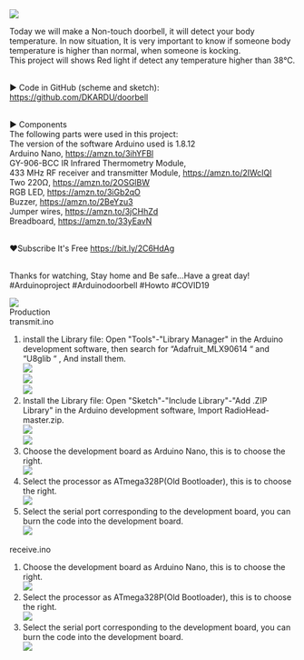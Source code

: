 <a href="https://youtu.be/sbKuUkK-Hbo">
<img src="https://dkardu.oss-cn-hongkong.aliyuncs.com/doorbell/menlingyoutube.jpg" /> 
</a></br>


Today we will make a Non-touch doorbell, it will detect your body temperature. In now situation, It is very important to know if someone body temperature is higher than normal, when someone is kocking.</br>
This project will shows Red light if detect any temperature higher than 38℃.</br></br>

► Code in GitHub (scheme and sketch): https://github.com/DKARDU/doorbell</br></br>

► Components</br>
The following parts were used in this project:</br>
The version of the software Arduino used is 1.8.12</br>
Arduino Nano, https://amzn.to/3ihYFBl</br>
GY-906-BCC IR Infrared Thermometry Module,</br>
433 MHz RF receiver and transmitter Module, https://amzn.to/2IWcIQl</br>
Two 220Ω, https://amzn.to/2OSGlBW</br>
RGB LED, https://amzn.to/3iGb2qO</br>
Buzzer, https://amzn.to/2BeYzu3</br>
Jumper wires, https://amzn.to/3jCHhZd</br>
Breadboard, https://amzn.to/33yEavN</br></br>

❤Subscribe It's Free https://bit.ly/2C6HdAg </br></br>

Thanks for watching, Stay home and Be safe...Have a great day!</br>
#Arduinoproject #Arduinodoorbell #Howto #COVID19</br>


<img src="https://dkardu.oss-cn-hongkong.aliyuncs.com/doorbell/Circuit%20Diagram.jpg" /></br>
Production</br>
transmit.ino</br>

1.	install the Library file: Open "Tools"-"Library Manager" in the Arduino development software, then search for  “Adafruit_MLX90614 “  and  “U8glib “ , And install them.</br>
<img src="https://dkardu.oss-cn-hongkong.aliyuncs.com/doorbell/transmit%20(1).jpg" /></br>
<img src="https://dkardu.oss-cn-hongkong.aliyuncs.com/doorbell/transmit%20(2).jpg" /></br>
<img src="https://dkardu.oss-cn-hongkong.aliyuncs.com/doorbell/transmit%20(3).jpg" /></br>
2.	Install the Library file: Open "Sketch"-"Include Library"-"Add .ZIP Library" in the Arduino development software, Import RadioHead-master.zip.</br>
<img src="https://dkardu.oss-cn-hongkong.aliyuncs.com/doorbell/transmit%20(4).jpg" /></br>
<img src="https://dkardu.oss-cn-hongkong.aliyuncs.com/doorbell/transmit%20(5).jpg" /></br>
3.	Choose the development board as Arduino Nano, this is to choose the right.</br>
<img src="https://dkardu.oss-cn-hongkong.aliyuncs.com/doorbell/transmit%20(6).jpg" /></br>
4.	Select the processor as ATmega328P(Old Bootloader), this is to choose the right.</br>
<img src="https://dkardu.oss-cn-hongkong.aliyuncs.com/doorbell/transmit%20(7).jpg" /></br>
5.	Select the serial port corresponding to the development board, you can burn the code into the development board.</br>
<img src="https://dkardu.oss-cn-hongkong.aliyuncs.com/doorbell/transmit%20(8).jpg" /></br>

receive.ino</br>

1.	Choose the development board as Arduino Nano, this is to choose the right.</br>
<img src="https://dkardu.oss-cn-hongkong.aliyuncs.com/doorbell/receive%20(1).jpg" /></br>
2.	Select the processor as ATmega328P(Old Bootloader), this is to choose the right.</br>
<img src="https://dkardu.oss-cn-hongkong.aliyuncs.com/doorbell/receive%20(2).jpg" /></br>
3.	Select the serial port corresponding to the development board, you can burn the code into the development board.</br>
<img src="https://dkardu.oss-cn-hongkong.aliyuncs.com/doorbell/receive%20(3).jpg" /></br>
